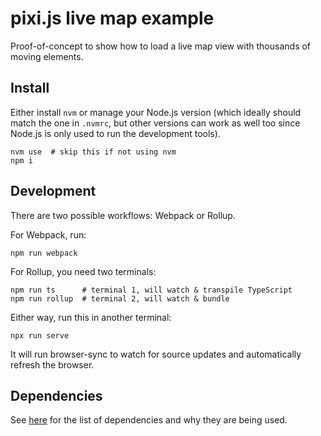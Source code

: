 
# pixi.js live map example

Proof-of-concept to show how to load a live map view with thousands of moving elements.

## Install

Either install `nvm` or manage your Node.js version (which ideally should match the one in `.nvmrc`, but other versions can work as well too since Node.js is only used to run the development tools). 

    nvm use  # skip this if not using nvm
    npm i

## Development

There are two possible workflows: Webpack or Rollup.

For Webpack, run:

    npm run webpack

For Rollup, you need two terminals:

    npm run ts      # terminal 1, will watch & transpile TypeScript
    npm run rollup  # terminal 2, will watch & bundle

Either way, run this in another terminal:

    npx run serve

It will run browser-sync to watch for source updates and automatically refresh the browser.

## Dependencies

See [here](dependencies.md) for the list of dependencies and why they are being used.
